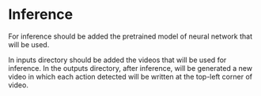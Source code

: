 # Inference

For inference should be added the pretrained model of neural network that will be used.

In inputs directory should be added the videos that will be used for inference.
In the outputs directory, after inference, will be generated a new video in which each action detected will be written at the top-left corner of video.
